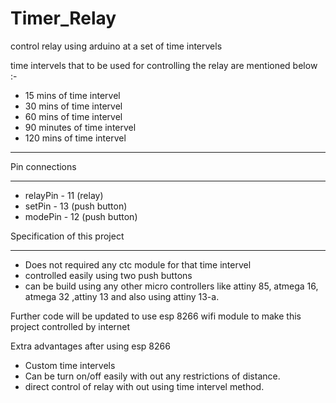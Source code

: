 # Timer_Relay
control relay using arduino at a set of time intervels

time intervels that to be used for controlling the relay are mentioned below :-

* 15 mins of time intervel
* 30 mins of time intervel
* 60 mins of time intervel
* 90 minutes of time intervel
* 120 mins of time intervel

************************************************************************************************************
Pin connections
***************

* relayPin - 11 (relay)
* setPin - 13 (push button)
* modePin - 12  (push button)

Specification of this project 
****************************

* Does not required any ctc module for that time intervel
* controlled easily using two push buttons 
* can be build using any other micro  controllers like attiny 85, atmega 16, atmega 32 ,attiny 13 and also using attiny 13-a.


Further code will be updated to use esp 8266 wifi module to make this project controlled by internet 

Extra advantages after using esp 8266
* Custom time intervels
* Can be turn on/off easily with out any restrictions of distance.
* direct control of relay with out using time intervel method.
